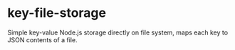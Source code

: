 # key-file-storage
Simple key-value Node.js storage directly on file system, maps each key to JSON contents of a file.
